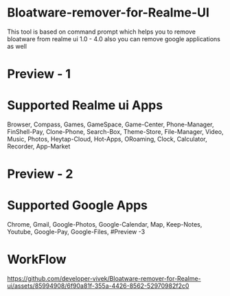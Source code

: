 # Bloatware-remover-for-Realme-UI
This tool is based on command prompt which helps you to remove bloatware from realme ui 1.0 - 4.0 also you can remove google applications as well 
# Preview - 1 

# Supported Realme ui Apps
Browser, Compass, Games, GameSpace, Game-Center, Phone-Manager, FinShell-Pay, Clone-Phone, Search-Box, Theme-Store, File-Manager, Video, Music, Photos, Heytap-Cloud, Hot-Apps, ORoaming, Clock, Calculator, Recorder, App-Market
# Preview - 2 

# Supported Google Apps
Chrome, Gmail, Google-Photos, Google-Calendar, Map, Keep-Notes, Youtube, Google-Pay, Google-Files, 
#Preview -3 

# WorkFlow
https://github.com/developer-vivek/Bloatware-remover-for-Realme-ui/assets/85994908/6f90a81f-355a-4426-8562-52970982f2c0
